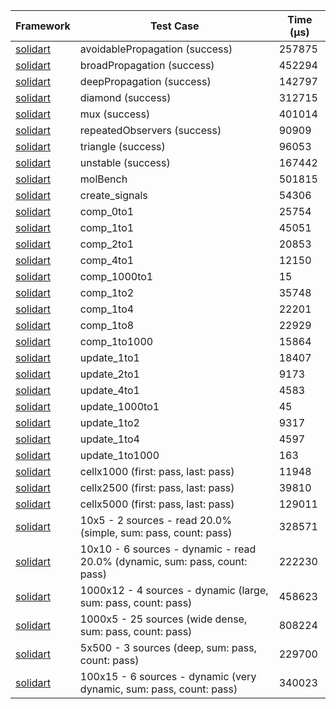 | Framework | Test Case | Time (μs) |
| --- | --- | --- |
| [solidart](https://github.com/nank1ro/solidart) | avoidablePropagation (success) | 257875 |
| [solidart](https://github.com/nank1ro/solidart) | broadPropagation (success) | 452294 |
| [solidart](https://github.com/nank1ro/solidart) | deepPropagation (success) | 142797 |
| [solidart](https://github.com/nank1ro/solidart) | diamond (success) | 312715 |
| [solidart](https://github.com/nank1ro/solidart) | mux (success) | 401014 |
| [solidart](https://github.com/nank1ro/solidart) | repeatedObservers (success) | 90909 |
| [solidart](https://github.com/nank1ro/solidart) | triangle (success) | 96053 |
| [solidart](https://github.com/nank1ro/solidart) | unstable (success) | 167442 |
| [solidart](https://github.com/nank1ro/solidart) | molBench | 501815 |
| [solidart](https://github.com/nank1ro/solidart) | create_signals | 54306 |
| [solidart](https://github.com/nank1ro/solidart) | comp_0to1 | 25754 |
| [solidart](https://github.com/nank1ro/solidart) | comp_1to1 | 45051 |
| [solidart](https://github.com/nank1ro/solidart) | comp_2to1 | 20853 |
| [solidart](https://github.com/nank1ro/solidart) | comp_4to1 | 12150 |
| [solidart](https://github.com/nank1ro/solidart) | comp_1000to1 | 15 |
| [solidart](https://github.com/nank1ro/solidart) | comp_1to2 | 35748 |
| [solidart](https://github.com/nank1ro/solidart) | comp_1to4 | 22201 |
| [solidart](https://github.com/nank1ro/solidart) | comp_1to8 | 22929 |
| [solidart](https://github.com/nank1ro/solidart) | comp_1to1000 | 15864 |
| [solidart](https://github.com/nank1ro/solidart) | update_1to1 | 18407 |
| [solidart](https://github.com/nank1ro/solidart) | update_2to1 | 9173 |
| [solidart](https://github.com/nank1ro/solidart) | update_4to1 | 4583 |
| [solidart](https://github.com/nank1ro/solidart) | update_1000to1 | 45 |
| [solidart](https://github.com/nank1ro/solidart) | update_1to2 | 9317 |
| [solidart](https://github.com/nank1ro/solidart) | update_1to4 | 4597 |
| [solidart](https://github.com/nank1ro/solidart) | update_1to1000 | 163 |
| [solidart](https://github.com/nank1ro/solidart) | cellx1000 (first: pass, last: pass) | 11948 |
| [solidart](https://github.com/nank1ro/solidart) | cellx2500 (first: pass, last: pass) | 39810 |
| [solidart](https://github.com/nank1ro/solidart) | cellx5000 (first: pass, last: pass) | 129011 |
| [solidart](https://github.com/nank1ro/solidart) | 10x5 - 2 sources - read 20.0% (simple, sum: pass, count: pass) | 328571 |
| [solidart](https://github.com/nank1ro/solidart) | 10x10 - 6 sources - dynamic - read 20.0% (dynamic, sum: pass, count: pass) | 222230 |
| [solidart](https://github.com/nank1ro/solidart) | 1000x12 - 4 sources - dynamic (large, sum: pass, count: pass) | 458623 |
| [solidart](https://github.com/nank1ro/solidart) | 1000x5 - 25 sources (wide dense, sum: pass, count: pass) | 808224 |
| [solidart](https://github.com/nank1ro/solidart) | 5x500 - 3 sources (deep, sum: pass, count: pass) | 229700 |
| [solidart](https://github.com/nank1ro/solidart) | 100x15 - 6 sources - dynamic (very dynamic, sum: pass, count: pass) | 340023 |
